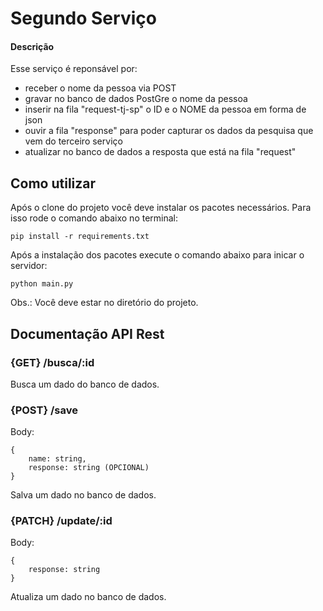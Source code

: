 # Segundo Serviço

#### Descrição
Esse serviço é reponsável por:
- receber o nome da pessoa via POST
- gravar no banco de dados PostGre o nome da pessoa
- inserir na fila "request-tj-sp" o ID e o NOME da pessoa em forma de json
- ouvir a fila "response" para poder capturar os dados da pesquisa que vem do terceiro serviço
- atualizar no banco de dados a resposta que está na fila "request"

## Como utilizar
Após o clone do projeto você deve instalar os pacotes necessários. Para isso rode o comando abaixo no terminal:

```
pip install -r requirements.txt
```

Após a instalação dos pacotes execute o comando abaixo para inicar o servidor:

```
python main.py
```

Obs.: Você deve estar no diretório do projeto.


## Documentação API Rest

### {GET} /busca/:id

Busca um dado do banco de dados.

### {POST} /save

Body:
```
{
    name: string,
    response: string (OPCIONAL)
}
```

Salva um dado no banco de dados.

### {PATCH} /update/:id

Body:
```
{
    response: string
}
```

Atualiza um dado no banco de dados.
